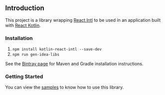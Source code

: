 ## Introduction
This project is a library wrapping [React Intl](https://github.com/yahoo/react-intl) to be used in an application 
built with [React Kotlin](https://github.com/JetBrains/create-react-kotlin-app).

### Installation

1. `npm install kotlin-react-intl --save-dev`
2. `npm run gen-idea-libs`

See the [Bintray page](https://bintray.com/samgarasx/kotlin-js-wrappers/kotlin-react-intl) for Maven and Gradle 
installation instructions.

### Getting Started
You can view the [samples](https://github.com/samgarasx/kotlin-js-wrappers/tree/master/kotlin-react-intl/samples) to know 
how to use this library.

